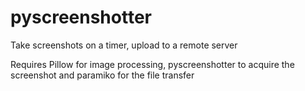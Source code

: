 # pyscreenshotter
Take screenshots on a timer, upload to a remote server

Requires Pillow for image processing, pyscreenshotter to acquire the screenshot and paramiko for the file transfer
